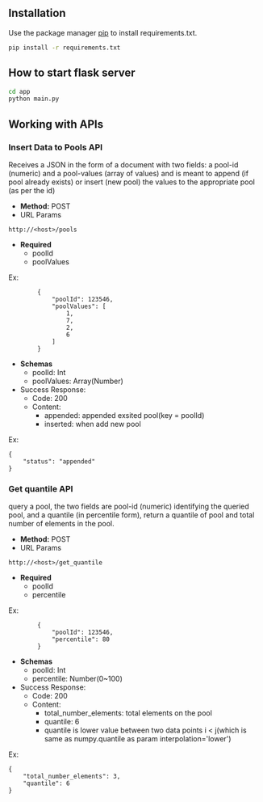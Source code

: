 
## Installation

Use the package manager [pip](https://pip.pypa.io/en/stable/) to install requirements.txt.

```bash
pip install -r requirements.txt
```

## How to start flask server

```bash
cd app
python main.py
```

## Working with APIs

### Insert Data to Pools API

Receives a JSON in the form of a document with two fields: a pool-id (numeric) and a pool-values (array of values) and is meant to append (if pool already exists) or insert (new pool) the values to the appropriate pool (as per the id)

- **Method:** POST
- URL Params

```
http://<host>/pools
```
- **Required**
  - poolId
  - poolValues

Ex:
```
        {
            "poolId": 123546,
            "poolValues": [
                1,
                7,
                2,
                6
            ]
        }
```

- **Schemas**
  - poolId: Int
  - poolValues: Array(Number)
- Success Response:
  - Code: 200
  - Content:
    - appended: appended exsited pool(key = poolId)
    - inserted: when add new pool

Ex:
```
{
    "status": "appended"
}
```

### Get quantile API

query a pool, the two fields are pool-id (numeric) identifying the queried pool, and a quantile (in percentile form), return a quantile of pool and total number of elements in the pool.

- **Method:** POST
- URL Params

```
http://<host>/get_quantile
```
- **Required**
  - poolId
  - percentile

Ex:
```
        {
            "poolId": 123546,
            "percentile": 80
        }
```

- **Schemas**
  - poolId: Int
  - percentile: Number(0~100)
- Success Response:
  - Code: 200
  - Content:
    - total_number_elements: total elements on the pool
    - quantile: 6
    - quantile is lower value between two data points i < j(which is same as numpy.quantile as param interpolation='lower')

Ex:
```
{
    "total_number_elements": 3,
    "quantile": 6
}
```
